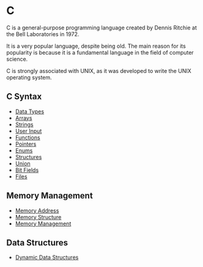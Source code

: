 # C

C is a general-purpose programming language created by Dennis Ritchie at the Bell Laboratories in 1972.

It is a very popular language, despite being old. The main reason for its popularity is because it is a fundamental language in the field of computer science.

C is strongly associated with UNIX, as it was developed to write the UNIX operating system.

## C Syntax

- [Data Types](basic-syntax/basic-data-types.md)
- [Arrays](basic-syntax/arrays.md)
- [Strings](basic-syntax/strings.md)
- [User Input](basic-syntax/user-input.md)
- [Functions](basic-syntax/functions.md)
- [Pointers](basic-syntax/pointers.md)
- [Enums](basic-syntax/enums.md)
- [Structures](basic-syntax/structures.md)
- [Union](basic-syntax/union.md)
- [Bit Fields](basic-syntax/bitfields.md)
- [Files](basic-syntax/files.md)

## Memory Management

- [Memory Address](memory-management/memory-address.md)
- [Memory Structure](memory-management/memory-structure.md)
- [Memory Management](memory-management/memory-management.md)

## Data Structures

- [Dynamic Data Structures](dynamic-data-structures/dynamic-data-structures.md)